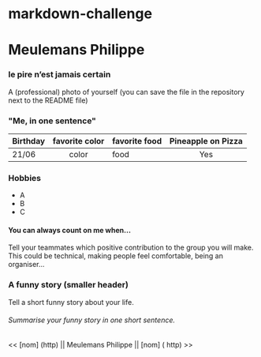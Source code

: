 # markdown-challenge

# Meulemans Philippe

### le pire n’est jamais certain

A (professional) photo of yourself (you can save the file in the repository next to the README file)

### "Me, in one sentence"

| Birthday      |    favorite color     | favorite food | Pineapple on Pizza
| ------------- |:-------------:| ------------- |:-------------:|
|21/06           | color | food |Yes |





### Hobbies

+ A
+ B
+ C



#### You can always count on me when... 

Tell your teammates which positive contribution to the group you will make.
This could be technical, making people feel comfortable, being an organiser...

### A funny story (smaller header)

Tell a short funny story about your life.
###### Summarise your funny story in one short sentence.

<< [nom] (http) || Meulemans Philippe || [nom] ( http) >>
